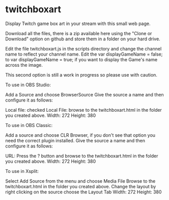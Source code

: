 # twitchboxart

Display Twitch game box art in your stream with this small web page.

Download all the files, there is a zip available here using the "Clone or Download" option on github and store them in a folder on your hard drive.

Edit the file twitchboxart.js in the scripts directory and change the channel name to reflect your channel name.
Edit the var displayGameName = false; to var displayGameName = true; if you want to display the Game's name across the image.

This second option is still a work in progress so please use with caution.

To use in OBS Studio:

Add a Source and choose BrowserSource
Give the source a name and then configure it as follows:

Local file: checked
Local File: browse to the twitchboxart.html in the folder you created above.
Width: 272
Height: 380

To use in OBS Classic:

Add a source and choose CLR Browser, if you don't see that option you need the correct plugin installed.
Give the source a name and then configure it as follows:

URL: Press the ? button and browse to the twitchboxart.html in the folder you created above.
Width: 272
Height: 380

To use in Xsplit:

Select Add Source from the menu and choose Media File
Browse to the twitchboxart.html in the folder you created above.
Change the layout by right clicking on the source choose the Layout Tab
Width: 272
Height: 380

